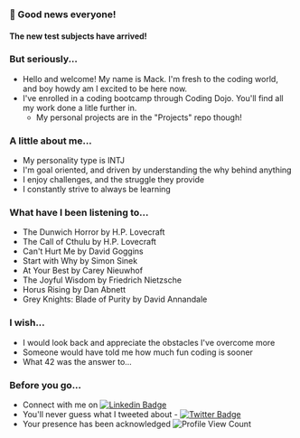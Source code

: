 ### :tada: Good news everyone!
#### The new test subjects have arrived! 

### But seriously...
 - Hello and welcome! My name is Mack. I'm fresh to the coding world, and boy howdy am I excited to be here now.
 - I've enrolled in a coding bootcamp through Coding Dojo. You'll find all my work done a litle further in.
   - My personal projects are in the "Projects" repo though!
 
### A little about me...
 - My personality type is INTJ
 - I'm goal oriented, and driven by understanding the why behind anything
 - I enjoy challenges, and the struggle they provide
 - I constantly strive to always be learning
 
 ### What have I been listening to...
  - The Dunwich Horror by H.P. Lovecraft
  - The Call of Cthulu by H.P. Lovecraft
  - Can't Hurt Me by David Goggins
  - Start with Why by Simon Sinek
  - At Your Best by Carey Nieuwhof
  - The Joyful Wisdom by Friedrich Nietzsche
  - Horus Rising by Dan Abnett
  - Grey Knights: Blade of Purity by David Annandale
 
### I wish...
 - I would look back and appreciate the obstacles I've overcome more
 - Someone would have told me how much fun coding is sooner
 - What 42 was the answer to...

### Before you go...
 * Connect with me on [![Linkedin Badge](https://img.shields.io/badge/-LinkedIn-blue)](https://www.linkedin.com/in/macksmithlambeau/)
 * You'll never guess what I tweeted about - [![Twitter Badge](https://img.shields.io/badge/top%20tweet-I'll%20never..-orange)](https://www.youtube.com/watch?v=dQw4w9WgXcQ)
 * Your presence has been acknowledged ![Profile View Count](https://komarev.com/ghpvc/?username=m-smith15)

